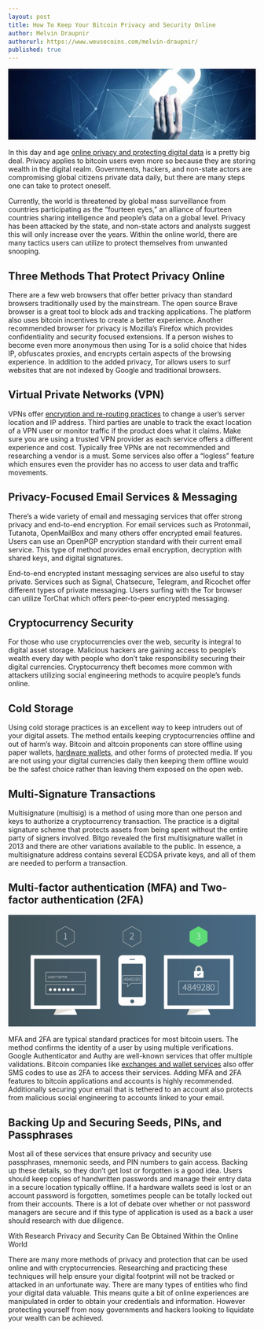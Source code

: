 ```yaml
---
layout: post
title: How To Keep Your Bitcoin Privacy and Security Online
author: Melvin Draupnir
authorurl: https://www.weusecoins.com/melvin-draupnir/
published: true
---
```


<p><center><img src="images/how-tokeep-your-bitcoin-privacy-and-security-online/bitcoin-privacy-and-security-online-image.jpg" alt="Bitcoin Privacy And Security Online"/></center>

<p>In this day and age <a href="/bitcoin-privacy-technologies-zerocash-confidential-transactions/">online privacy and protecting digital data</a> is a pretty big deal. Privacy applies to bitcoin users even more so because they are storing wealth in the digital realm. Governments, hackers, and non-state actors are compromising global citizens private data daily, but there are many steps one can take to protect oneself.</p>

<p>Currently, the world is threatened by global mass surveillance from countries participating as the “fourteen eyes,” an alliance of fourteen countries sharing intelligence and people’s data on a global level. Privacy has been attacked by the state, and non-state actors and analysts suggest this will only increase over the years. Within the online world, there are many tactics users can utilize to protect themselves from unwanted snooping.</p>

<h2>Three Methods That Protect Privacy Online</h2>

<p>There are a few web browsers that offer better privacy than standard browsers traditionally used by the mainstream. The open source Brave browser is a great tool to block ads and tracking applications. The platform also uses bitcoin incentives to create a better experience. Another recommended browser for privacy is Mozilla’s Firefox which provides confidentiality and security focused extensions. If a person wishes to become even more anonymous then using Tor is a solid choice that hides IP, obfuscates proxies, and encrypts certain aspects of the browsing experience. In addition to the added privacy, Tor allows users to surf websites that are not indexed by Google and traditional browsers.</p>

<h2>Virtual Private Networks (VPN)</h2>

<p>VPNs offer <a href="/bitcoin-vpns/">encryption and re-routing practices</a> to change a user’s server location and IP address. Third parties are unable to track the exact location of a VPN user or monitor traffic if the product does what it claims. Make sure you are using a trusted VPN provider as each service offers a different experience and cost. Typically free VPNs are not recommended and researching a vendor is a must. Some services also offer a “logless” feature which ensures even the provider has no access to user data and traffic movements.</p>

<h2>Privacy-Focused Email Services & Messaging</h2>

<p>There’s a wide variety of email and messaging services that offer strong privacy and end-to-end encryption. For email services such as Protonmail, Tutanota, OpenMailBox and many others offer encrypted email features. Users can use an OpenPGP encryption standard with their current email service. This type of method provides email encryption, decryption with shared keys, and digital signatures.</p>

<p>End-to-end encrypted instant messaging services are also useful to stay private. Services such as Signal, Chatsecure, Telegram, and Ricochet offer different types of private messaging. Users surfing with the Tor browser can utilize TorChat which offers peer-to-peer encrypted messaging.</p>

<h2>Cryptocurrency Security</h2>

<p>For those who use cryptocurrencies over the web, security is integral to digital asset storage. Malicious hackers are gaining access to people’s wealth every day with people who don’t take responsibility securing their digital currencies. Cryptocurrency theft becomes more common with attackers utilizing social engineering methods to acquire people’s funds online.</p>

<h2>Cold Storage</h2>

<p>Using cold storage practices is an excellent way to keep intruders out of your digital assets. The method entails keeping cryptocurrencies offline and out of harm’s way. Bitcoin and altcoin proponents can store offline using paper wallets, <a href="/trezor-review-bitcoin-hardware-wallet/">hardware wallets</a>, and other forms of protected media. If you are not using your digital currencies daily then keeping them offline would be the safest choice rather than leaving them exposed on the open web.</p>

<h2>Multi-Signature Transactions</h2>

<p>Multisignature (multisig) is a method of using more than one person and keys to authorize a cryptocurrency transaction. The practice is a digital signature scheme that protects assets from being spent without the entire party of signers involved. Bitgo revealed the first multisignature wallet in 2013 and there are other variations available to the public. In essence, a multisignature address contains several ECDSA private keys, and all of them are needed to perform a transaction.</p>

<h2>Multi-factor authentication (MFA) and Two-factor authentication (2FA)</h2>

<p><center><img src="images/how-tokeep-your-bitcoin-privacy-and-security-online/two-factor-authentication-2fa-image.jpg" alt="Two Factor Authentication 2FA"/></center>

<p>MFA and 2FA are typical standard practices for most bitcoin users. The method confirms the identity of a user by using multiple verifications. Google Authenticator and Authy are well-known services that offer multiple validations. Bitcoin companies like <a href="/segregated-witness/">exchanges and wallet services</a> also offer SMS codes to use as 2FA to access their services. Adding MFA and 2FA features to bitcoin applications and accounts is highly recommended. Additionally securing your email that is tethered to an account also protects from malicious social engineering to accounts linked to your email.</p>

<h2>Backing Up and Securing Seeds, PINs, and Passphrases</h2>

<p>Most all of these services that ensure privacy and security use passphrases, mnemonic seeds, and PIN numbers to gain access. Backing up these details, so they don’t get lost or forgotten is a good idea. Users should keep copies of handwritten passwords and manage their entry data in a secure location typically offline. If a hardware wallets seed is lost or an account password is forgotten, sometimes people can be totally locked out from their accounts. There is a lot of debate over whether or not password managers are secure and if this type of application is used as a back a user should research with due diligence.</p>

<p>With Research Privacy and Security Can Be Obtained Within the Online World</p>

<p>There are many more methods of privacy and protection that can be used online and with cryptocurrencies. Researching and practicing these techniques will help ensure your digital footprint will not be tracked or attacked in an unfortunate way. There are many types of entities who find your digital data valuable. This means quite a bit of online experiences are manipulated in order to obtain your credentials and information. However protecting yourself from nosy governments and hackers looking to liquidate your wealth can be achieved.</p>